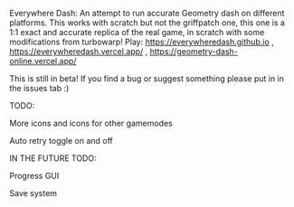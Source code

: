Everywhere Dash:
An attempt to run accurate Geometry dash on different platforms.
This works with scratch but not the griffpatch one, this one is a 1:1 exact and accurate replica of the real game, in scratch with some modifications from turbowarp!
Play: https://everywheredash.github.io , https://everywheredash.vercel.app/ , https://geometry-dash-online.vercel.app/

This is still in beta! If you find a bug or suggest something please put in in the issues tab :)



TODO: 

More icons and icons for other gamemodes

Auto retry toggle on and off



IN THE FUTURE TODO:

Progress GUI 

Save system
